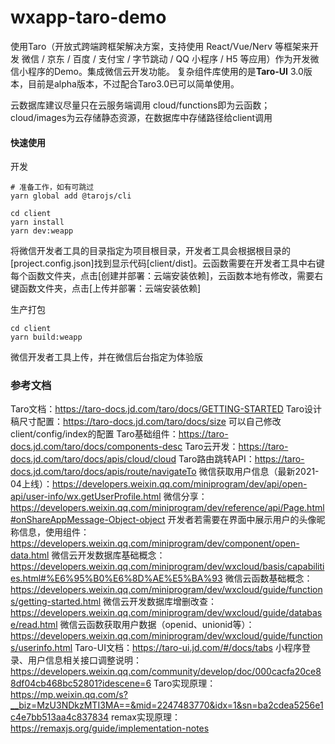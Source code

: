 # wxapp-taro-demo

使用Taro（开放式跨端跨框架解决方案，支持使用 React/Vue/Nerv 等框架来开发 微信 / 京东 / 百度 / 支付宝 / 字节跳动 / QQ 小程序 / H5 等应用）作为开发微信小程序的Demo。集成微信云开发功能。
复杂组件库使用的是**Taro-UI** 3.0版本，目前是alpha版本，不过配合Taro3.0已可以简单使用。

云数据库建议尽量只在云服务端调用
cloud/functions即为云函数；cloud/images为云存储静态资源，在数据库中存储路径给client调用

#### 快速使用

开发
```shell
# 准备工作，如有可跳过
yarn global add @tarojs/cli

cd client
yarn install
yarn dev:weapp
```
将微信开发者工具的目录指定为项目根目录，开发者工具会根据根目录的[project.config.json]找到显示代码[client/dist]。云函数需要在开发者工具中右键每个函数文件夹，点击[创建并部署：云端安装依赖]，云函数本地有修改，需要右键函数文件夹，点击[上传并部署：云端安装依赖]

生产打包
```shell
cd client
yarn build:weapp
```
微信开发者工具上传，并在微信后台指定为体验版

### 参考文档

Taro文档：https://taro-docs.jd.com/taro/docs/GETTING-STARTED
Taro设计稿尺寸配置：https://taro-docs.jd.com/taro/docs/size 可以自己修改client/config/index的配置
Taro基础组件：https://taro-docs.jd.com/taro/docs/components-desc
Taro云开发：https://taro-docs.jd.com/taro/docs/apis/cloud/cloud
Taro路由跳转API：https://taro-docs.jd.com/taro/docs/apis/route/navigateTo
微信获取用户信息（最新2021-04上线）：https://developers.weixin.qq.com/miniprogram/dev/api/open-api/user-info/wx.getUserProfile.html
微信分享：https://developers.weixin.qq.com/miniprogram/dev/reference/api/Page.html#onShareAppMessage-Object-object
开发者若需要在界面中展示用户的头像昵称信息，使用<open-data>组件：https://developers.weixin.qq.com/miniprogram/dev/component/open-data.html
微信云开发数据库基础概念：https://developers.weixin.qq.com/miniprogram/dev/wxcloud/basis/capabilities.html#%E6%95%B0%E6%8D%AE%E5%BA%93
微信云函数基础概念：https://developers.weixin.qq.com/miniprogram/dev/wxcloud/guide/functions/getting-started.html
微信云开发数据库增删改查：https://developers.weixin.qq.com/miniprogram/dev/wxcloud/guide/database/read.html
微信云函数获取用户数据（openid、unionid等）：https://developers.weixin.qq.com/miniprogram/dev/wxcloud/guide/functions/userinfo.html
Taro-UI文档：https://taro-ui.jd.com/#/docs/tabs
小程序登录、用户信息相关接口调整说明：https://developers.weixin.qq.com/community/develop/doc/000cacfa20ce88df04cb468bc52801?idescene=6
Taro实现原理：https://mp.weixin.qq.com/s?__biz=MzU3NDkzMTI3MA==&mid=2247483770&idx=1&sn=ba2cdea5256e1c4e7bb513aa4c837834
remax实现原理：https://remaxjs.org/guide/implementation-notes